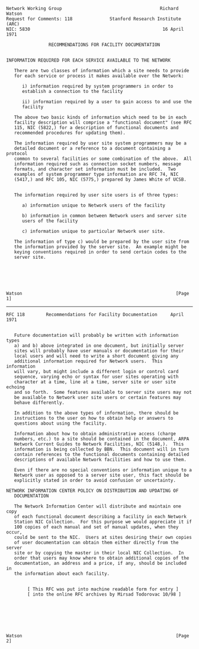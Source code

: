     Network Working Group                                     Richard Watson
    Request for Comments: 118              Stanford Research Institute (ARC)
    NIC: 5830                                                  16 April 1971

                    RECOMMENDATIONS FOR FACILITY DOCUMENTATION


    INFORMATION REQUIRED FOR EACH SERVICE AVAILABLE TO THE NETWORK

       There are two classes of information which a site needs to provide
       for each service or process it makes available over the Network:

          i) information required by system programmers in order to
          establish a connection to the facility

          ii) information required by a user to gain access to and use the
          facility

       The above two basic kinds of information which need to be in each
       facility description will comprise a "functional document" (see RFC
       115, NIC (5822,) for a description of functional documents and
       recommended procedures for updating them).

       The information required by user site system programmers may be a
       detailed document or a reference to a document containing a protocol
       common to several facilities or some combination of the above.  All
       information required such as connection socket numbers, message
       formats, and character set information must be included.  Two
       examples of system programmer type information are RFC 74, NIC
       (5417,) and RFC 105, NIC (5775,) prepared by James White of UCSB.


       The information required by user site users is of three types:

          a) information unique to Network users of the facility

          b) information in common between Network users and server site
          users of the facility

          c) information unique to particular Network user site.

       The information of type c) would be prepared by the user site from
       the information provided by the server site.  An example might be
       keying conventions required in order to send certain codes to the
       server site.






    Watson                                                          [Page 1]

------------------------------------------------------------------------

``` newpage
RFC 118        Recommendations for Facility Documentation     April 1971


   Future documentation will probably be written with information types
   a) and b) above integrated in one document, but initially server
   sites will probably have user manuals or documentation for their
   local users and will need to write a short document giving any
   additional information required for Network users.  This information
   will vary, but might include a different login or control card
   sequence, varying echo or syntax for user sites operating with
   character at a time, line at a time, server site or user site echoing
   and so forth.  Some features available to server site users may not
   be available to Network user site users or certain features may
   behave differently.

   In addition to the above types of information, there should be
   instructions to the user on how to obtain help or answers to
   questions about using the facility.

   Information about how to obtain administrative access (charge
   numbers, etc.) to a site should be contained in the document, ARPA
   Network Current Guides to Network Facilities, NIC (5148,).  This
   information is being collected by BBN.  This document will in turn
   contain references to the functional documents containing detailed
   descriptions of available Network facilities and how to use them.

   Even if there are no special conventions or information unique to a
   Network user as opposed to a server site user, this fact should be
   explicitly stated in order to avoid confusion or uncertainty.

NETWORK INFORMATION CENTER POLICY ON DISTRIBUTION AND UPDATING OF
   DOCUMENTATION

   The Network Information Center will distribute and maintain one copy
   of each functional document describing a facility in each Network
   Station NIC Collection.  For this purpose we would appreciate it if
   100 copies of each manual and set of manual updates, when they occur,
   could be sent to the NIC.  Users at sites desiring their own copies
   of user documentation can obtain them either directly from the server
   site or by copying the master in their local NIC Collection.  In
   order that users may know where to obtain additional copies of the
   documentation, an address and a price, if any, should be included in
   the information about each facility.


        [ This RFC was put into machine readable form for entry ]
        [ into the online RFC archives by Mirsad Todorovac 10/98 ]







Watson                                                          [Page 2]
```
